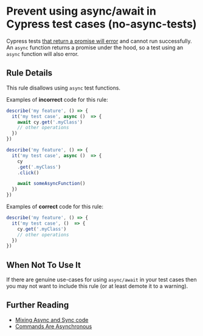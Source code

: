# Prevent using async/await in Cypress test cases (no-async-tests)

Cypress tests [that return a promise will error](https://docs.cypress.io/guides/references/error-messages.html#Cypress-detected-that-you-returned-a-promise-from-a-command-while-also-invoking-one-or-more-cy-commands-in-that-promise) and cannot run successfully. An `async` function returns a promise under the hood, so a test using an `async` function will also error.

## Rule Details

This rule disallows using `async` test functions.

Examples of **incorrect** code for this rule:

```js
describe('my feature', () => {
  it('my test case', async ()  => {
    await cy.get('.myClass')
    // other operations
  })
})
```

```js
describe('my feature', () => {
  it('my test case', async ()  => {
    cy
    .get('.myClass')
    .click()

    await someAsyncFunction()
  })
})
```

Examples of **correct** code for this rule:

```js
describe('my feature', () => {
  it('my test case', ()  => {
    cy.get('.myClass')
    // other operations
  })
})

```

## When Not To Use It

If there are genuine use-cases for using `async/await` in your test cases then you may not want to include this rule (or at least demote it to a warning).

## Further Reading

- [Mixing Async and Sync code](https://on.cypress.io/guides/core-concepts/introduction-to-cypress#Mixing-Async-and-Sync-code)
- [Commands Are Asynchronous](https://on.cypress.io/guides/core-concepts/introduction-to-cypress.html#Commands-Are-Asynchronous)
